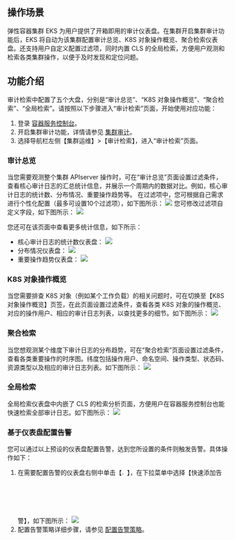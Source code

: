 
## 操作场景
弹性容器集群 EKS 为用户提供了开箱即用的审计仪表盘。在集群开启集群审计功能后，EKS 将自动为该集群配置审计总览、K8S 对象操作概览、聚合检索仪表盘。还支持用户自定义配置过滤项，同时内置 CLS 的全局检索，方便用户观测和检索各类集群操作，以便于及时发现和定位问题。




## 功能介绍

审计检索中配置了五个大盘，分别是“审计总览”、“K8S 对象操作概览”、“聚合检索”、“全局检索”。请按照以下步骤进入“审计检索”页面，开始使用对应功能：
1. 登录 [容器服务控制台](https://console.cloud.tencent.com/tke2)。
2. 开启集群审计功能，详情请参见 [集群审计](https://cloud.tencent.com/document/product/457/48346)。
3. 选择导航栏左侧【集群运维】>【审计检索】，进入“审计检索”页面。


### 审计总览

当您需要观测整个集群 APIserver 操作时，可在“审计总览”页面设置过滤条件，查看核心审计日志的汇总统计信息，并展示一个周期内的数据对比。例如，核心审计日志的统计数、分布情况、重要操作趋势等。
在过滤项中，您可根据自己需求进行个性化配置（最多可设置10个过滤项），如下图所示：
![](https://main.qcloudimg.com/raw/7530b2adfe15cefae4d32546d92cad3c.png)
您可修改过滤项自定义字段，如下图所示：
<img src="https://main.qcloudimg.com/raw/184c2e103a3760a729e629cb8c1b6851.png" data-nonescope="true"><br>


您还可在该页面中查看更多统计信息，如下所示：
- 核心审计日志的统计数仪表盘：
![](https://main.qcloudimg.com/raw/a83d1eb3b994ec7bc2645c87a49cb681.png)
- 分布情况仪表盘：
![](https://main.qcloudimg.com/raw/df969586900050c34b6ff88a0d78691f.png)
- 重要操作趋势仪表盘：
![](https://main.qcloudimg.com/raw/8252dbfef7ee0e997c6ab4bea2ecff6a.png)






### K8S 对象操作概览

当您需要排查 K8S 对象（例如某个工作负载）的相关问题时，可在切换至【K8S 对象操作概览】页签，在此页面设置过滤条件，查看各类 K8S 对象的操作概览、对应的操作用户、相应的审计日志列表，以查找更多的细节。如下图所示：
![](https://main.qcloudimg.com/raw/0ce5c77530927f31db851fed968f10c7.png)

### 聚合检索

当您想观测某个维度下审计日志的分布趋势，可在“聚合检索”页面设置过滤条件，查看各类重要操作的时序图。纬度包括操作用户、命名空间、操作类型、状态码、资源类型以及相应的审计日志列表。如下图所示：
![](https://main.qcloudimg.com/raw/8b0fddd5ce1f151b16e45f5d0ef6f03e.png)

### 全局检索

全局检索仪表盘中内嵌了 CLS 的检索分析页面，方便用户在容器服务控制台也能快速检索全部审计日志。如下图所示：
![](https://main.qcloudimg.com/raw/87c408b9f82486ea4248815310dd2fe4.png)

### 基于仪表盘配置告警

您可以通过以上预设的仪表盘配置告警，达到您所设置的条件则触发告警。具体操作如下：

1. 在需要配置告警的仪表盘右侧中单击【<img src="https://main.qcloudimg.com/raw/77e0007d25c9724e5b2f05ab3ff8f95a.png" width="2.5%">】，在下拉菜单中选择【快速添加告警】，如下图所示：
![](https://main.qcloudimg.com/raw/3e39a2d3ba7cae4d761b86c351242e24.png)
2. 配置告警策略详细步骤，请参见 [配置告警策略](https://cloud.tencent.com/document/product/614/51742)。


